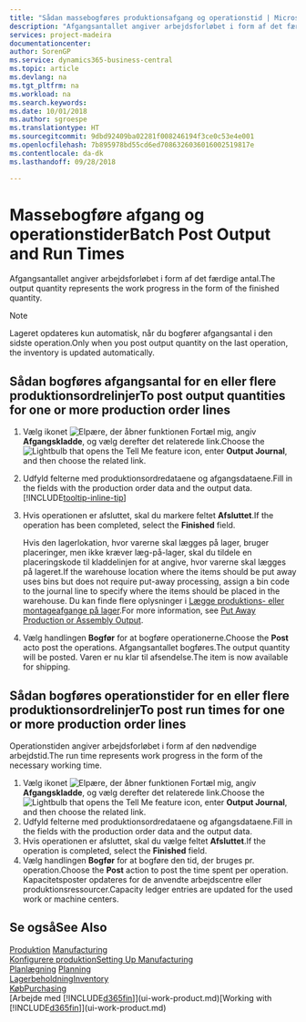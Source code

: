 ```yaml
---
title: "Sådan massebogføres produktionsafgang og operationstid | Microsoft Docs"
description: "Afgangsantallet angiver arbejdsforløbet i form af det færdige antal."
services: project-madeira
documentationcenter: 
author: SorenGP
ms.service: dynamics365-business-central
ms.topic: article
ms.devlang: na
ms.tgt_pltfrm: na
ms.workload: na
ms.search.keywords: 
ms.date: 10/01/2018
ms.author: sgroespe
ms.translationtype: HT
ms.sourcegitcommit: 9dbd92409ba02281f008246194f3ce0c53e4e001
ms.openlocfilehash: 7b895978bd55cd6ed7086326036016002519817e
ms.contentlocale: da-dk
ms.lasthandoff: 09/28/2018

---
```

# <a name="batch-post-output-and-run-times"></a><span data-ttu-id="0d715-103">Massebogføre afgang og operationstider</span><span class="sxs-lookup"><span data-stu-id="0d715-103">Batch Post Output and Run Times</span></span>
<span data-ttu-id="0d715-104">Afgangsantallet angiver arbejdsforløbet i form af det færdige antal.</span><span class="sxs-lookup"><span data-stu-id="0d715-104">The output quantity represents the work progress in the form of the finished quantity.</span></span>  

> [!NOTE]
> <span data-ttu-id="0d715-105">Lageret opdateres kun automatisk, når du bogfører afgangsantal i den sidste operation.</span><span class="sxs-lookup"><span data-stu-id="0d715-105">Only when you post output quantity on the last operation, the inventory is updated automatically.</span></span>  

## <a name="to-post-output-quantities-for-one-or-more-production-order-lines"></a><span data-ttu-id="0d715-106">Sådan bogføres afgangsantal for en eller flere produktionsordrelinjer</span><span class="sxs-lookup"><span data-stu-id="0d715-106">To post output quantities for one or more production order lines</span></span>
1. <span data-ttu-id="0d715-107">Vælg ikonet ![Elpære, der åbner funktionen Fortæl mig](media/ui-search/search_small.png "Fortæl mig, hvad du vil foretage dig"), angiv **Afgangskladde**, og vælg derefter det relaterede link.</span><span class="sxs-lookup"><span data-stu-id="0d715-107">Choose the ![Lightbulb that opens the Tell Me feature](media/ui-search/search_small.png "Tell me what you want to do") icon, enter **Output Journal**, and then choose the related link.</span></span>  
2. <span data-ttu-id="0d715-108">Udfyld felterne med produktionsordredataene og afgangsdataene.</span><span class="sxs-lookup"><span data-stu-id="0d715-108">Fill in the fields with the production order data and the output data.</span></span> [!INCLUDE[tooltip-inline-tip](includes/tooltip-inline-tip_md.md)]
3. <span data-ttu-id="0d715-109">Hvis operationen er afsluttet, skal du markere feltet **Afsluttet**.</span><span class="sxs-lookup"><span data-stu-id="0d715-109">If the operation has been completed, select the **Finished** field.</span></span>  

    <span data-ttu-id="0d715-110">Hvis den lagerlokation, hvor varerne skal lægges på lager, bruger placeringer, men ikke kræver læg-på-lager, skal du  tildele en placeringskode til kladdelinjen for at angive, hvor varerne skal lægges på lageret.</span><span class="sxs-lookup"><span data-stu-id="0d715-110">If the warehouse location where the items should be put away uses bins but does not require put-away processing,  assign a bin code to the journal line to specify where the items should be placed in the warehouse.</span></span> <span data-ttu-id="0d715-111">Du kan finde flere oplysninger i [Lægge produktions- eller montageafgange på lager](warehouse-how-to-put-away-production-output.md).</span><span class="sxs-lookup"><span data-stu-id="0d715-111">For more information, see [Put Away Production or Assembly Output](warehouse-how-to-put-away-production-output.md).</span></span>  

4. <span data-ttu-id="0d715-112">Vælg handlingen **Bogfør** for at bogføre operationerne.</span><span class="sxs-lookup"><span data-stu-id="0d715-112">Choose the **Post** acto post the operations.</span></span> <span data-ttu-id="0d715-113">Afgangsantallet bogføres.</span><span class="sxs-lookup"><span data-stu-id="0d715-113">The output quantity will be posted.</span></span> <span data-ttu-id="0d715-114">Varen er nu klar til afsendelse.</span><span class="sxs-lookup"><span data-stu-id="0d715-114">The item is now available for shipping.</span></span>  

## <a name="to-post-run-times-for-one-or-more-production-order-lines"></a><span data-ttu-id="0d715-115">Sådan bogføres operationstider for en eller flere produktionsordrelinjer</span><span class="sxs-lookup"><span data-stu-id="0d715-115">To post run times for one or more production order lines</span></span>
<span data-ttu-id="0d715-116">Operationstiden angiver arbejdsforløbet i form af den nødvendige arbejdstid.</span><span class="sxs-lookup"><span data-stu-id="0d715-116">The run time represents work progress in the form of the necessary working time.</span></span>    

1.  <span data-ttu-id="0d715-117">Vælg ikonet ![Elpære, der åbner funktionen Fortæl mig](media/ui-search/search_small.png "Fortæl mig, hvad du vil foretage dig"), angiv **Afgangskladde**, og vælg derefter det relaterede link.</span><span class="sxs-lookup"><span data-stu-id="0d715-117">Choose the ![Lightbulb that opens the Tell Me feature](media/ui-search/search_small.png "Tell me what you want to do") icon, enter **Output Journal**, and then choose the related link.</span></span>  
2. <span data-ttu-id="0d715-118">Udfyld felterne med produktionsordredataene og afgangsdataene.</span><span class="sxs-lookup"><span data-stu-id="0d715-118">Fill in the fields with the production order data and the output data.</span></span>  
3.  <span data-ttu-id="0d715-119">Hvis operationen er afsluttet, skal du vælge feltet **Afsluttet**.</span><span class="sxs-lookup"><span data-stu-id="0d715-119">If the operation is completed, select the **Finished** field.</span></span>  
4. <span data-ttu-id="0d715-120">Vælg handlingen **Bogfør** for at bogføre den tid, der bruges pr. operation.</span><span class="sxs-lookup"><span data-stu-id="0d715-120">Choose the **Post** action to post the time spent per operation.</span></span> <span data-ttu-id="0d715-121">Kapacitetsposter opdateres for de anvendte arbejdscentre eller produktionsressourcer.</span><span class="sxs-lookup"><span data-stu-id="0d715-121">Capacity ledger entries are updated for the used work or machine centers.</span></span>

## <a name="see-also"></a><span data-ttu-id="0d715-122">Se også</span><span class="sxs-lookup"><span data-stu-id="0d715-122">See Also</span></span>  
<span data-ttu-id="0d715-123">[Produktion](production-manage-manufacturing.md)  </span><span class="sxs-lookup"><span data-stu-id="0d715-123">[Manufacturing](production-manage-manufacturing.md)  </span></span>  
[<span data-ttu-id="0d715-124">Konfigurere produktion</span><span class="sxs-lookup"><span data-stu-id="0d715-124">Setting Up Manufacturing</span></span>](production-configure-production-processes.md)  
<span data-ttu-id="0d715-125">[Planlægning](production-planning.md)    </span><span class="sxs-lookup"><span data-stu-id="0d715-125">[Planning](production-planning.md)    </span></span>  
[<span data-ttu-id="0d715-126">Lagerbeholdning</span><span class="sxs-lookup"><span data-stu-id="0d715-126">Inventory</span></span>](inventory-manage-inventory.md)  
[<span data-ttu-id="0d715-127">Køb</span><span class="sxs-lookup"><span data-stu-id="0d715-127">Purchasing</span></span>](purchasing-manage-purchasing.md)  
<span data-ttu-id="0d715-128">[Arbejde med [!INCLUDE[d365fin](includes/d365fin_md.md)]](ui-work-product.md)</span><span class="sxs-lookup"><span data-stu-id="0d715-128">[Working with [!INCLUDE[d365fin](includes/d365fin_md.md)]](ui-work-product.md)</span></span>

